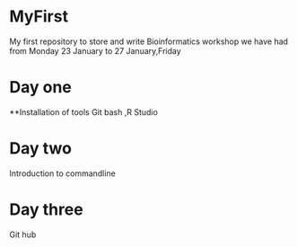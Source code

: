 # MyFirst
My first repository to store and write
Bioinformatics workshop we have had from Monday 23 January to 27 January,Friday


# Day one
**Installation of tools
Git bash ,R Studio

# Day two
Introduction to commandline

# Day three
Git hub
